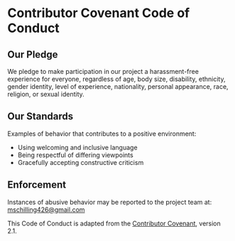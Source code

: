 # Contributor Covenant Code of Conduct

## Our Pledge
We pledge to make participation in our project a harassment-free experience for everyone, regardless of age, body size, disability, ethnicity, gender identity, level of experience, nationality, personal appearance, race, religion, or sexual identity.

## Our Standards
Examples of behavior that contributes to a positive environment:
- Using welcoming and inclusive language
- Being respectful of differing viewpoints
- Gracefully accepting constructive criticism

## Enforcement
Instances of abusive behavior may be reported to the project team at: mschilling426@gmail.com

This Code of Conduct is adapted from the [Contributor Covenant](https://www.contributor-covenant.org), version 2.1.
